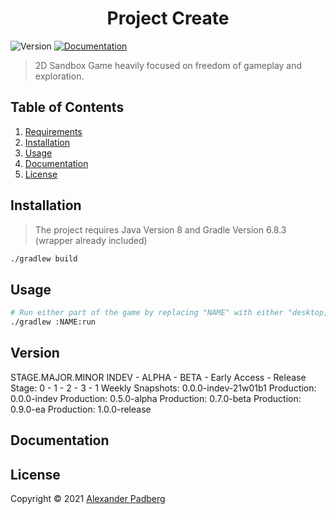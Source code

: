 <h1 align="center">Project Create</h1>
<p>
  <img alt="Version" src="https://img.shields.io/badge/version-0.0.0-blue.svg?style=for-the-badge" />
  <a href="https://github.com/undefinedhuman/Eternity/wiki" target="_blank">
    <img alt="Documentation" src="https://img.shields.io/badge/documentation-yes-brightgreen.svg?style=for-the-badge" />
  </a>
</p>

> 2D Sandbox Game heavily focused on freedom of gameplay and exploration.

## Table of Contents
1. [Requirements](#requirements)
2. [Installation](#installation)
3. [Usage](#usage)
4. [Documentation](#documentation)
5. [License](#license)

## Installation
> The project requires Java Version 8 and Gradle Version 6.8.3 (wrapper already included)
```sh
./gradlew build
```

## Usage
```sh
# Run either part of the game by replacing "NAME" with either "desktop, editor or server"
./gradlew :NAME:run
```

## Version
STAGE.MAJOR.MINOR 
INDEV - ALPHA - BETA - Early Access - Release
Stage: 0 - 1 - 2 - 3 - 1
Weekly Snapshots: 0.0.0-indev-21w01b1
Production: 0.0.0-indev
Production: 0.5.0-alpha
Production: 0.7.0-beta
Production: 0.9.0-ea
Production: 1.0.0-release

## Documentation

## License

Copyright © 2021 [Alexander Padberg](https://github.com/undefinedhuman)

